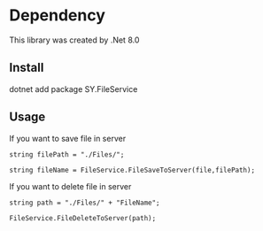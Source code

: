 # Dependency
This library was created by .Net 8.0

## Install
dotnet add package SY.FileService

## Usage
If you want to save file in server

``` 
string filePath = "./Files/";

string fileName = FileService.FileSaveToServer(file,filePath);
```
If you want to delete file in server
```
string path = "./Files/" + "FileName";

FileService.FileDeleteToServer(path);
```
